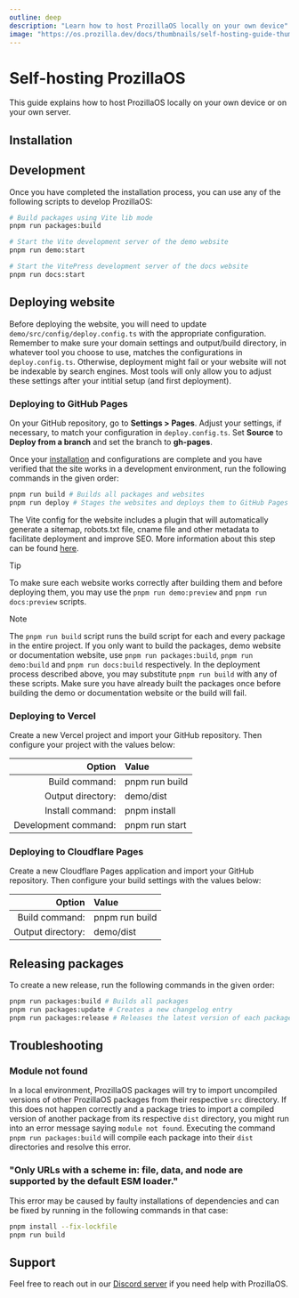 ```yaml
---
outline: deep
description: "Learn how to host ProzillaOS locally on your own device"
image: "https://os.prozilla.dev/docs/thumbnails/self-hosting-guide-thumbnail.png"
---
```


# Self-hosting ProzillaOS

This guide explains how to host ProzillaOS locally on your own device or on your own server.

## Installation

<!--@include: ../../../README.md#getting-started{3,}-->

## Development

Once you have completed the installation process, you can use any of the following scripts to develop ProzillaOS:

```bash
# Build packages using Vite lib mode
pnpm run packages:build

# Start the Vite development server of the demo website
pnpm run demo:start

# Start the VitePress development server of the docs website
pnpm run docs:start
```

## Deploying website

Before deploying the website, you will need to update `demo/src/config/deploy.config.ts` with the appropriate configuration. Remember to make sure your domain settings and output/build directory, in whatever tool you choose to use, matches the configurations in `deploy.config.ts`. Otherwise, deployment might fail or your website will not be indexable by search engines. Most tools will only allow you to adjust these settings after your intitial setup (and first deployment).

### Deploying to GitHub Pages

On your GitHub repository, go to **Settings > Pages**. Adjust your settings, if necessary, to match your configuration in `deploy.config.ts`. Set **Source** to **Deploy from a branch** and set the branch to **gh-pages**.

Once your [installation](#installation) and configurations are complete and you have verified that the site works in a development environment, run the following commands in the given order:

```bash
pnpm run build # Builds all packages and websites
pnpm run deploy # Stages the websites and deploys them to GitHub Pages
```

The Vite config for the website includes a plugin that will automatically generate a sitemap, robots.txt file, cname file and other metadata to facilitate deployment and improve SEO. More information about this step can be found [here](../reference/dev-tools/functions/vite#stagesiteplugin-options).

> [!TIP]
> To make sure each website works correctly after building them and before deploying them, you may use the `pnpm run demo:preview` and `pnpm run docs:preview` scripts.

> [!NOTE]
> The `pnpm run build` script runs the build script for each and every package in the entire project. If you only want to build the packages, demo website or documentation website, use `pnpm run packages:build`, `pnpm run demo:build` and `pnpm run docs:build` respectively. In the deployment process described above, you may substitute `pnpm run build` with any of these scripts. Make sure you have already built the packages once before building the demo or documentation website or the build will fail.

### Deploying to Vercel

Create a new Vercel project and import your GitHub repository. Then configure your project with the values below:

| Option | Value |
| ---: | :--- |
| Build command: | pnpm run build |
| Output directory: | demo/dist |
| Install command: | pnpm install |
| Development command: | pnpm run start |

### Deploying to Cloudflare Pages

Create a new Cloudflare Pages application and import your GitHub repository. Then configure your build settings with the values below:

| Option | Value |
| ---: | :--- |
| Build command: | pnpm run build |
| Output directory: | demo/dist |

## Releasing packages

To create a new release, run the following commands in the given order:

```bash
pnpm run packages:build # Builds all packages
pnpm run packages:update # Creates a new changelog entry
pnpm run packages:release # Releases the latest version of each package along with their changelogs
```

## Troubleshooting

### Module not found

In a local environment, ProzillaOS packages will try to import uncompiled versions of other ProzillaOS packages from their respective `src` directory. If this does not happen correctly and a package tries to import a compiled version of another package from its respective `dist` directory, you might run into an error message saying `module not found`. Executing the command `pnpm run packages:build` will compile each package into their `dist` directories and resolve this error.

### "Only URLs with a scheme in: file, data, and node are supported by the default ESM loader."

This error may be caused by faulty installations of dependencies and can be fixed by running in the following commands in that case:

```bash
pnpm install --fix-lockfile
pnpm run build
```

## Support

Feel free to reach out in our [Discord server](https://discord.gg/JwbyQP4tdz) if you need help with ProzillaOS.

